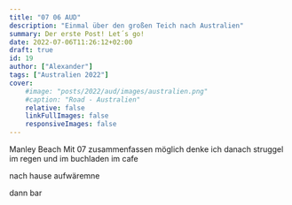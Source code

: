```yaml
---
title: "07 06 AUD"
description: "Einmal über den großen Teich nach Australien"
summary: Der erste Post! Let´s go!
date: 2022-07-06T11:26:12+02:00
draft: true
id: 19
author: ["Alexander"]
tags: ["Australien 2022"]
cover:
    #image: "posts/2022/aud/images/australien.png"
    #caption: "Road - Australien"
    relative: false
    linkFullImages: false
    responsiveImages: false
---
```


Manley Beach
Mit 07 zusammenfassen möglich denke ich
danach struggel im regen und im buchladen im cafe 

nach hause aufwäremne 

dann bar
